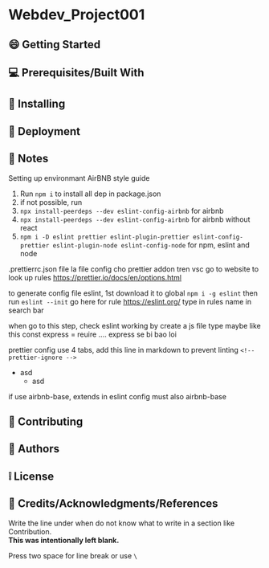 # **Webdev_Project001**

## :smile: **Getting Started**

## :computer: **Prerequisites/Built With**

## :page_facing_up: **Installing**

## :car: **Deployment**

## :memo: **Notes**

Setting up environmant AirBNB style guide

1. Run `npm i` to install all dep in package.json
2. if not possible, run
3. `npx install-peerdeps --dev eslint-config-airbnb` for airbnb
4. `npx install-peerdeps --dev eslint-config-airbnb` for airbnb without react
5. `npm i -D eslint prettier eslint-plugin-prettier eslint-config-prettier eslint-plugin-node eslint-config-node` for npm, eslint and node

.prettierrc.json file la file config cho prettier addon tren vsc
go to website to look up rules https://prettier.io/docs/en/options.html

to generate config file eslint, 1st download it to global `npm i -g eslint`
then run `eslint --init`
go here for rule https://eslint.org/ type in rules name in search bar

when go to this step, check eslint working by create a js file
type maybe like this const express = reuire ....
express se bi bao loi

prettier config use 4 tabs, add this line in markdown to prevent linting
`<!-- prettier-ignore -->`

<!-- prettier-ignore -->
- asd
  - asd

if use airbnb-base, extends in eslint config must also airbnb-base

## :bell: **Contributing**

## :speech_balloon: **Authors**

## :grey_exclamation: **License**

## :email: **Credits/Acknowledgments/References**

Write the line under when do not know what to write in a section like Contribution.\
**This was intentionally left blank.**

Press two space for line break or use `\`
